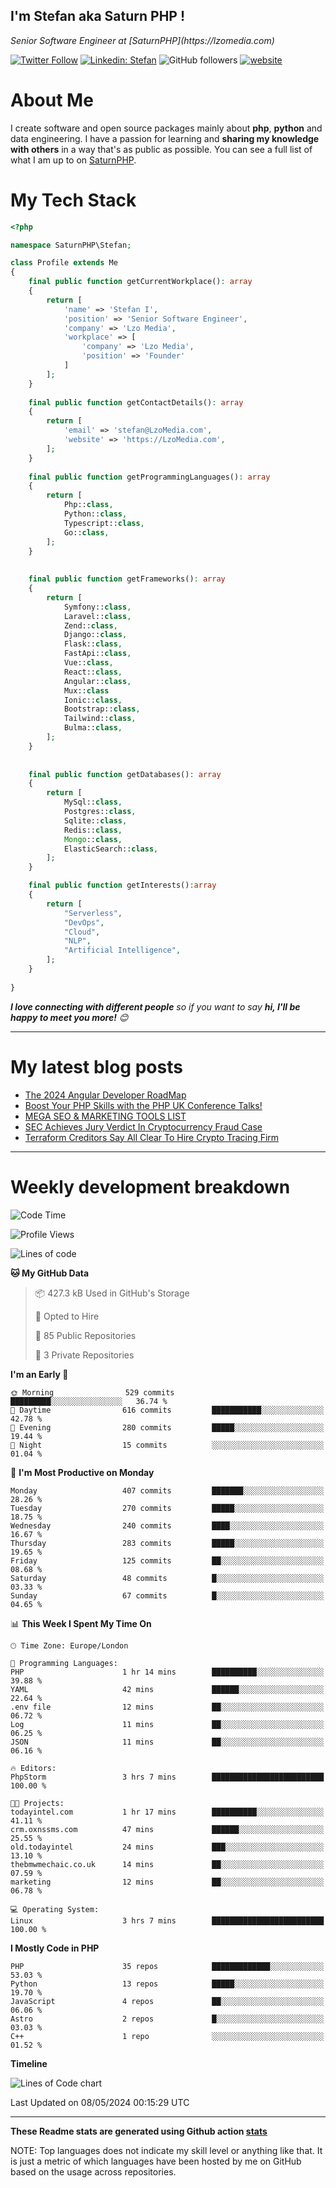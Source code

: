 ## I'm Stefan aka Saturn PHP !

<p>
    <em>Senior Software Engineer at  [SaturnPHP](https://lzomedia.com)
</em>

</p>

[![Twitter Follow](https://img.shields.io/twitter/follow/cornatul?label=Follow)](https://twitter.com/intent/follow?screen_name=cornatul)
[![Linkedin: Stefan](https://img.shields.io/badge/cornatul-blue?style=flat-square&logo=Linkedin&logoColor=white&link=https://www.linkedin.com/in/cornatul/)](https://www.linkedin.com/in/cornatul/)
![GitHub followers](https://img.shields.io/github/followers/cornatul?label=Follow&style=social)
[![website](https://img.shields.io/badge/Website-46a2f1.svg?&style=flat-square&logo=Google-Chrome&logoColor=white&link=https://cornatul.com/)](https://cornatul.com/)



# About Me
I create software and open source packages mainly about **php**, **python** and data engineering. 
I have a passion for learning and **sharing my knowledge with others** in a way that's as public as possible. 
You can see a full list of what I am up to on [SaturnPHP](https://lzomedia.com).


# My Tech Stack

```php
<?php

namespace SaturnPHP\Stefan;

class Profile extends Me
{
    final public function getCurrentWorkplace(): array
    {
        return [
            'name' => 'Stefan I',
            'position' => 'Senior Software Engineer',
            'company' => 'Lzo Media',
            'workplace' => [
                'company' => 'Lzo Media',
                'position' => 'Founder'         
            ]
        ];
    }
    
    final public function getContactDetails(): array
    {
        return [
            'email' => 'stefan@LzoMedia.com',
            'website' => 'https://LzoMedia.com',
        ];
    }
    
    final public function getProgrammingLanguages(): array
    {
        return [
            Php::class,
            Python::class,
            Typescript::class,
            Go::class,
        ];
    }
    
    
    final public function getFrameworks(): array
    {
        return [
            Symfony::class,
            Laravel::class,
            Zend::class,
            Django::class,
            Flask::class,
            FastApi::class,
            Vue::class,
            React::class,
            Angular::class,
            Mux::class
            Ionic::class,
            Bootstrap::class,
            Tailwind::class,
            Bulma::class,
        ];
    }
    
    
    final public function getDatabases(): array
    {
        return [
            MySql::class,
            Postgres::class,
            Sqlite::class,
            Redis::class,
            Mongo::class,
            ElasticSearch::class,
        ];
    }

    final public function getInterests():array
    {
        return [
            "Serverless",
            "DevOps",
            "Cloud",
            "NLP",
            "Artificial Intelligence",
        ];
    }
   
}
```
 <em><b>I love connecting with different people</b> so if you want to say <b>hi, I'll be happy to meet you more!</b> 😊</em>

---
# My latest blog posts
<!-- BLOG-POST-LIST:START -->
- [The 2024 Angular Developer RoadMap](https://blog.lzomedia.com/the-2024-angular-developer-roadmap/)
- [Boost Your PHP Skills with the PHP UK Conference Talks!](https://blog.lzomedia.com/boost-your-php-skills-with-the-php-uk-conference-talks/)
- [MEGA SEO &amp; MARKETING TOOLS LIST](https://blog.lzomedia.com/mega-seo-marketing-tools-list/)
- [SEC Achieves Jury Verdict In Cryptocurrency Fraud Case](https://blog.lzomedia.com/sec-achieves-jury-verdict-in-cryptocurrency-fraud-case-7/)
- [Terraform Creditors Say All Clear To Hire Crypto Tracing Firm](https://blog.lzomedia.com/terraform-creditors-say-all-clear-to-hire-crypto-tracing-firm-5/)
<!-- BLOG-POST-LIST:END -->

---
# Weekly development breakdown
<!--START_SECTION:waka-->
![Code Time](http://img.shields.io/badge/Code%20Time-547%20hrs%2027%20mins-blue)

![Profile Views](http://img.shields.io/badge/Profile%20Views-1-blue)

![Lines of code](https://img.shields.io/badge/From%20Hello%20World%20I%27ve%20Written-8.9%20million%20lines%20of%20code-blue)

**🐱 My GitHub Data** 

> 📦 427.3 kB Used in GitHub's Storage 
 > 
> 💼 Opted to Hire
 > 
> 📜 85 Public Repositories 
 > 
> 🔑 3 Private Repositories 
 > 
**I'm an Early 🐤** 

```text
🌞 Morning                529 commits         █████████░░░░░░░░░░░░░░░░   36.74 % 
🌆 Daytime                616 commits         ███████████░░░░░░░░░░░░░░   42.78 % 
🌃 Evening                280 commits         █████░░░░░░░░░░░░░░░░░░░░   19.44 % 
🌙 Night                  15 commits          ░░░░░░░░░░░░░░░░░░░░░░░░░   01.04 % 
```
📅 **I'm Most Productive on Monday** 

```text
Monday                   407 commits         ███████░░░░░░░░░░░░░░░░░░   28.26 % 
Tuesday                  270 commits         █████░░░░░░░░░░░░░░░░░░░░   18.75 % 
Wednesday                240 commits         ████░░░░░░░░░░░░░░░░░░░░░   16.67 % 
Thursday                 283 commits         █████░░░░░░░░░░░░░░░░░░░░   19.65 % 
Friday                   125 commits         ██░░░░░░░░░░░░░░░░░░░░░░░   08.68 % 
Saturday                 48 commits          █░░░░░░░░░░░░░░░░░░░░░░░░   03.33 % 
Sunday                   67 commits          █░░░░░░░░░░░░░░░░░░░░░░░░   04.65 % 
```


📊 **This Week I Spent My Time On** 

```text
🕑︎ Time Zone: Europe/London

💬 Programming Languages: 
PHP                      1 hr 14 mins        ██████████░░░░░░░░░░░░░░░   39.88 % 
YAML                     42 mins             ██████░░░░░░░░░░░░░░░░░░░   22.64 % 
.env file                12 mins             ██░░░░░░░░░░░░░░░░░░░░░░░   06.72 % 
Log                      11 mins             ██░░░░░░░░░░░░░░░░░░░░░░░   06.25 % 
JSON                     11 mins             ██░░░░░░░░░░░░░░░░░░░░░░░   06.16 % 

🔥 Editors: 
PhpStorm                 3 hrs 7 mins        █████████████████████████   100.00 % 

🐱‍💻 Projects: 
todayintel.com           1 hr 17 mins        ██████████░░░░░░░░░░░░░░░   41.11 % 
crm.oxnssms.com          47 mins             ██████░░░░░░░░░░░░░░░░░░░   25.55 % 
old.todayintel           24 mins             ███░░░░░░░░░░░░░░░░░░░░░░   13.10 % 
thebmwmechaic.co.uk      14 mins             ██░░░░░░░░░░░░░░░░░░░░░░░   07.59 % 
marketing                12 mins             ██░░░░░░░░░░░░░░░░░░░░░░░   06.78 % 

💻 Operating System: 
Linux                    3 hrs 7 mins        █████████████████████████   100.00 % 
```

**I Mostly Code in PHP** 

```text
PHP                      35 repos            █████████████░░░░░░░░░░░░   53.03 % 
Python                   13 repos            █████░░░░░░░░░░░░░░░░░░░░   19.70 % 
JavaScript               4 repos             ██░░░░░░░░░░░░░░░░░░░░░░░   06.06 % 
Astro                    2 repos             █░░░░░░░░░░░░░░░░░░░░░░░░   03.03 % 
C++                      1 repo              ░░░░░░░░░░░░░░░░░░░░░░░░░   01.52 % 
```



**Timeline**

![Lines of Code chart](https://raw.githubusercontent.com/saturnphp/saturnphp/master/assets/bar_graph.png)


 Last Updated on 08/05/2024 00:15:29 UTC
<!--END_SECTION:waka-->


---


**These Readme stats are generated using Github action [stats](https://github.com/cornatul/stats)**

NOTE: Top languages does not indicate my skill level or anything like that. 
It is just a metric of which languages have been hosted by me on GitHub based on the usage across repositories. 
